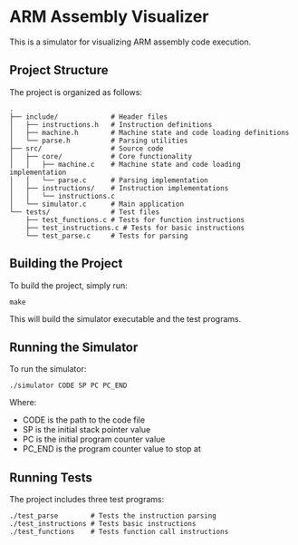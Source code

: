 # ARM Assembly Visualizer

This is a simulator for visualizing ARM assembly code execution.

## Project Structure

The project is organized as follows:

```
.
├── include/             # Header files
│   ├── instructions.h   # Instruction definitions
│   ├── machine.h        # Machine state and code loading definitions 
│   └── parse.h          # Parsing utilities
├── src/                 # Source code
│   ├── core/            # Core functionality
│   │   ├── machine.c    # Machine state and code loading implementation
│   │   └── parse.c      # Parsing implementation
│   ├── instructions/    # Instruction implementations
│   │   └── instructions.c
│   └── simulator.c      # Main application
└── tests/               # Test files
    ├── test_functions.c # Tests for function instructions
    ├── test_instructions.c # Tests for basic instructions
    └── test_parse.c     # Tests for parsing
```

## Building the Project

To build the project, simply run:

```
make
```

This will build the simulator executable and the test programs.

## Running the Simulator

To run the simulator:

```
./simulator CODE SP PC PC_END
```

Where:
- CODE is the path to the code file
- SP is the initial stack pointer value
- PC is the initial program counter value
- PC_END is the program counter value to stop at

## Running Tests

The project includes three test programs:

```
./test_parse        # Tests the instruction parsing
./test_instructions # Tests basic instructions
./test_functions    # Tests function call instructions
``` 